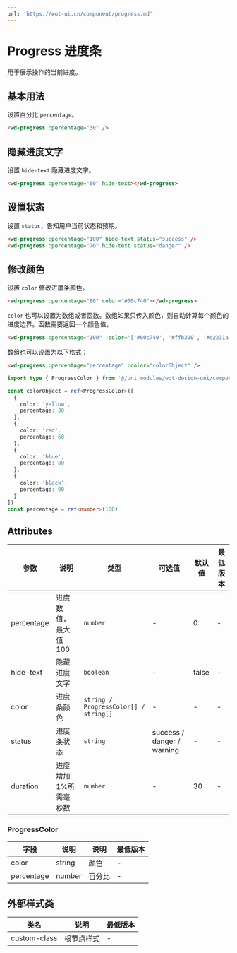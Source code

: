 ```yaml
---
url: 'https://wot-ui.cn/component/progress.md'
---
```

# Progress 进度条

用于展示操作的当前进度。

## 基本用法

设置百分比 `percentage`。

```html
<wd-progress :percentage="30" />
```

## 隐藏进度文字

设置 `hide-text` 隐藏进度文字。

```html
<wd-progress :percentage="60" hide-text></wd-progress>
```

## 设置状态

设置 `status`，告知用户当前状态和预期。

```html
<wd-progress :percentage="100" hide-text status="success" />
<wd-progress :percentage="70" hide-text status="danger" />
```

## 修改颜色

设置 `color` 修改进度条颜色。

```html
<wd-progress :percentage="80" color="#00c740"></wd-progress>
```

`color` 也可以设置为数组或者函数。数组如果只传入颜色，则自动计算每个颜色的进度边界。函数需要返回一个颜色值。

```html
<wd-progress :percentage="100" :color="['#00c740', '#ffb300', '#e2231a', '#0083ff']" />
```

数组也可以设置为以下格式：

```html
<wd-progress :percentage="percentage" :color="colorObject" />
```

```typescript
import type { ProgressColor } from '@/uni_modules/wot-design-uni/components/wd-progress/types'

const colorObject = ref<ProgressColor>([
  {
    color: 'yellow',
    percentage: 30
  },
  {
    color: 'red',
    percentage: 60
  },
  {
    color: 'blue',
    percentage: 80
  },
  {
    color: 'black',
    percentage: 90
  }
])
const percentage = ref<number>(100)
```

## Attributes

| 参数       | 说明                  | 类型                                    | 可选值           | 默认值 | 最低版本 |
| ---------- | --------------------- | --------------------------------------- | ---------------- | ------ | -------- |
| percentage | 进度数值，最大值 100  | `number`                                | -                | 0      | -        |
| hide-text  | 隐藏进度文字          | `boolean`                               | -                | false  | -        |
| color      | 进度条颜色            | `string / ProgressColor[] / string[]` | -                | -      | -        |
| status     | 进度条状态            | `string`                                | success / danger / warning | -      | -        |
| duration   | 进度增加 1%所需毫秒数 | `number`                                | -                | 30     | -        |

### ProgressColor

| 字段       | 说明   | 说明   | 最低版本 |
| ---------- | ------ | ------ | -------- |
| color      | string | 颜色   | -        |
| percentage | number | 百分比 | -        |

## 外部样式类

| 类名         | 说明       | 最低版本 |
| ------------ | ---------- | -------- |
| custom-class | 根节点样式 | -        |

